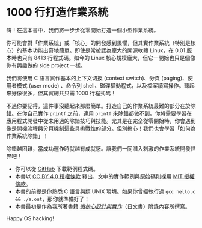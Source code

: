 # 1000 行打造作業系統

嗨！在這本書中，我們將一步步從零開始打造一個小型作業系統。

你可能會對「作業系統」或「核心」的開發感到畏懼，但其實作業系統（特別是核心）的基本功能出奇地簡單。即使是常被認為龐大的開源軟體 Linux，在 0.01 版本時也只有 8413 行程式碼。如今的 Linux 核心規模龐大，但它一開始也只是個像你有興趣做的 side project 一樣。

我們將使用 C 語言實作基本的上下文切換 (context switch)、分頁 (paging)、使用者模式 (user mode) 、命令列 shell、磁碟驅動程式，以及檔案讀寫操作。聽起來好像很多，但其實總共只需 1000 行程式碼！

不過你要記得，這件事沒聽起來那麼簡單。打造自己的作業系統最難的部分在於除錯。在你自己實作 `printf` 之前，連用 `printf` 來除錯都做不到。你將需要學習在應用程式開發中從未用過的除錯技巧與技能。尤其是在完全從零開始時，你會遇到像是開機流程與分頁機制這些具挑戰性的部分。但別擔心！我們也會學習「如何為作業系統除錯」！

除錯越困難，當成功運作時就越有成就感。讓我們一同潛入刺激的作業系統開發世界吧！

- 你可以從 [GitHub](https://github.com/nuta/operating-system-in-1000-lines) 下載範例程式碼。
- 本書以 [CC BY 4.0 授權條款](https://creativecommons.jp/faq) 釋出，文中的實作範例與原始碼則採用 [MIT 授權條款](https://opensource.org/licenses/MIT)。
- 本書的前提是你熟悉 C 語言與類 UNIX 環境。如果你曾經執行過 `gcc hello.c && ./a.out`，那你就準備好了！
- 本書最初是作為我所著書籍 *[微核心設計與實作](https://www.shuwasystem.co.jp/book/9784798068718.html)*（日文書）附錄內容所撰寫。

Happy OS hacking!
